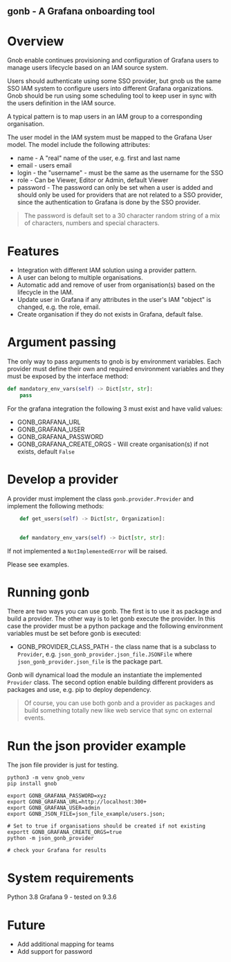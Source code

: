 gonb - A Grafana onboarding tool
---------------------------------
# Overview
Gnob enable continues provisioning and configuration of Grafana users to manage users lifecycle based on an IAM source 
system.

Users should authenticate using some SSO provider, but gnob us the same SSO IAM system to configure users into different
Grafana organizations. 
Gnob should be run using some scheduling tool to keep user in sync with the users definition in the IAM source.

A typical pattern is to map users in an IAM group to a corresponding organisation.

The user model in the IAM system must be mapped to the Grafana User model. The model include the 
following attributes:

- name - A "real" name of the user, e.g. first and last name
- email - users email
- login - the "username" - must be the same as the username for the SSO
- role - Can be Viewer, Editor or Admin, default Viewer
- password - The password can only be set when a user is added and should only be used for providers that are not
related to a SSO provider, since the authentication to Grafana is done by the SSO provider. 

> The password is default set to a 30 character random string of a mix of characters, numbers and special characters.


# Features
- Integration with different IAM solution using a provider pattern.
- A user can belong to multiple organisations.
- Automatic add and remove of user from organisation(s) based on the lifecycle in the IAM.
- Update user in Grafana if any attributes in the user's IAM "object" is changed, e.g. the role, email.
- Create organisation if they do not exists in Grafana, default false.

# Argument passing
The only way to pass arguments to gnob is by environment variables. Each provider must define their own and 
required environment variables and they must be exposed by the interface method:

```python
def mandatory_env_vars(self) -> Dict[str, str]:
    pass
```

For the grafana integration the following 3 must exist and have valid values:

- GONB_GRAFANA_URL
- GONB_GRAFANA_USER
- GONB_GRAFANA_PASSWORD
- GONB_GRAFANA_CREATE_ORGS - Will create organisation(s) if not exists, default `False`

# Develop a provider
A provider must implement the class `gonb.provider.Provider` and implement the following methods:
```python
    def get_users(self) -> Dict[str, Organization]:
    

    def mandatory_env_vars(self) -> Dict[str, str]:

```
If not implemented a `NotImplementedError` will be raised.

Please see examples.

# Running gonb
There are two ways you can use gonb. The first is to use it as package and build a provider. 
The other way is to let gonb execute the provider. In this case the provider must be a python package and the 
following environment variables must be set before gonb is executed:
- GONB_PROVIDER_CLASS_PATH  - the class name that is a subclass to `Provider`, e.g. `json_gonb_provider.json_file.JSONFile`
where `json_gonb_provider.json_file` is the package part.

Gonb will dynamical load the module an instantiate the implemented `Provider` class.
The second option enable building different providers as packages and use, e.g. pip to deploy dependency.

>Of course, you can use both gonb and a provider as packages and build something totally new like web service 
>that sync on external events.

# Run the json provider example
The json file provider is just for testing. 

```shell
python3 -m venv gnob_venv
pip install gnob

export GONB_GRAFANA_PASSWORD=xyz
export GONB_GRAFANA_URL=http://localhost:300+
export GONB_GRAFANA_USER=admin
export GONB_JSON_FILE=json_file_example/users.json;

# Set to true if organisations should be created if not existing
exportt GONB_GRAFANA_CREATE_ORGS=true
python -m json_gonb_provider

# check your Grafana for results
```
# System requirements

Python 3.8
Grafana 9 - tested on 9.3.6

# Future
- Add additional mapping for teams
- Add support for password

